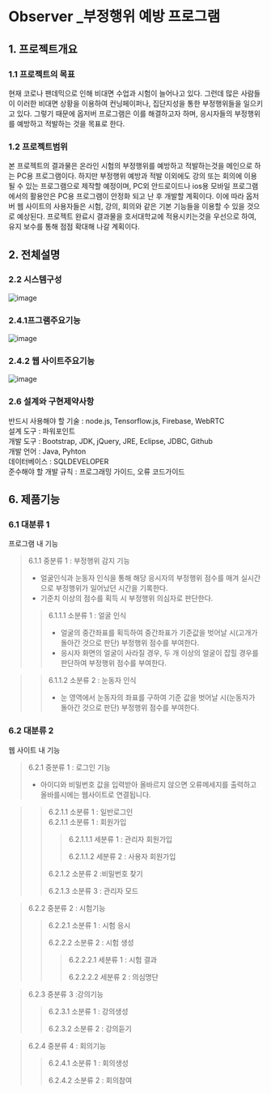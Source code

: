 # Observer _부정행위 예방 프로그램
## 1. 프로젝트개요
### 1.1 프로젝트의 목표
현재 코로나 팬데믹으로 인해 비대면 수업과 시험이 늘어나고 있다. 그런데 많은 사람들이 이러한 비대면 상황을 이용하여 컨닝페이퍼나, 집단지성을 통한 부정행위들을 일으키고 있다. 그렇기 때문에 옵저버 프로그램은 이를 해결하고자 하며, 응시자들의 부정행위를 예방하고 적발하는 것을 목표로 한다. 

### 1.2 프로젝트범위
본 프로젝트의 결과물은 온라인 시험의 부정행위를 예방하고 적발하는것을 메인으로 하는 PC용 프로그램이다. 하지만 부정행위 예방과 적발 이외에도 강의 또는 회의에 이용될 수 있는 프로그램으로 제작할 예정이며, PC외 안드로이드나 ios용 모바일 프로그램에서의 활용안은 PC용 프로그램이 안정화 되고 난 후 개발할 계획이다. 이에 따라 옵저버 웹 사이트의 사용자들은 시험, 강의, 회의와 같은 기본 기능들을 이용할 수 있을 것으로 예상된다. 
프로젝트 완료시 결과물을 호서대학교에 적용시키는것을 우선으로 하여, 유지 보수를 통해 점점 확대해 나갈 계획이다. 

## 2. 전체설명
### 2.2 시스템구성
![image](https://user-images.githubusercontent.com/84116509/119465460-a5325400-bd7e-11eb-8a90-edbe3f64262e.png)
### 2.4.1프그램주요기능
![image](https://user-images.githubusercontent.com/84116509/119465603-c98e3080-bd7e-11eb-9e48-b916c5380da6.png)
### 2.4.2 웹 사이트주요기능
![image](https://user-images.githubusercontent.com/84116509/119465711-e296e180-bd7e-11eb-8cd9-9280abcb31f2.png)
### 2.6 설계와 구현제약사항
반드시 사용해야 할 기술 : node.js, Tensorflow.js, Firebase, WebRTC<br>
설계 도구 : 파워포인트 <br>
개발 도구 : Bootstrap, JDK, jQuery, JRE, Eclipse, JDBC, Github<br>
개발 언어 : Java, Pyhton<br>
데이터베이스 : SQLDEVELOPER<br>
준수해야 할 개발 규칙 : 프로그래밍 가이드, 오류 코드가이드 

## 6. 제품기능
### 6.1 대분류 1
프로그램 내 기능<br>
> 6.1.1 중분류 1 : 부정행위 감지 기능<br>
> - 얼굴인식과 눈동자 인식을 통해 해당 응시자의 부정행위 점수를 매겨 실시간으로 부정행위가 일어났던 시간을 기록한다. 
> - 기준치 이상의 점수를 획득 시 부정행위 의심자로 판단한다.<br> 
> > 6.1.1.1 소분류 1 : 얼굴 인식<br>
> > - 얼굴의 중간좌표를 획득하여 중간좌표가 기준값을 벗어날 시(고개가 돌아간 것으로 판단) 부정행위 점수를 부여한다.
> > - 응시자 화면의 얼굴이 사라질 경우, 두 개 이상의 얼굴이 잡힐 경우를 판단하여 부정행위 점수를 부여한다.<br>

> > 6.1.1.2 소분류 2 : 눈동자 인식<br>
> > - 눈 영역에서 눈동자의 좌표를 구하여 기준 값을 벗어날 시(눈동자가 돌아간 것으로 판단) 부정행위 점수를 부여한다.


### 6.2 대분류 2
웹 사이트 내 기능<br>

> 6.2.1 중분류 1 : 로그인 기능<br>
> - 아이디와 비밀번호 값을 입력받아 올바르지 않으면 오류메세지를 출력하고 올바를시에는 웹사이트로 연결됩니다.

>> 6.2.1.1 소분류 1 : 일반로그인<br>
> > 6.2.1.1 소분류 1 : 회원가입<br>
> >
> > > 6.2.1.1.1 세분류 1 : 관리자 회원가입<br>
> > >
> > > 6.2.1.1.2 세분류 2 : 사용자 회원가입<br>
> >
> > 6.2.1.2 소분류 2 :비밀번호 찾기<br>
> > 
>> 6.2.1.3 소분류 3 : 관리자 모드

> 6.2.2 중분류 2 : 시험기능<br>
> 
> > 6.2.2.1 소분류 1 : 시험 응시<br>
> > 
> > 6.2.2.2 소분류 2 : 시험 생성<br>
> > 
> > > 6.2.2.2.1 세분류 1 : 시험 결과<br>
> > > 
> > > 6.2.2.2.2 세분류 2 : 의심명단

> 6.2.3 중분류 3 :강의기능
> 
>> 6.2.3.1 소분류 1 : 강의생성
>> 
>> 6.2.3.2 소분류 2 : 강의듣기

> 6.2.4 중분류 4 : 회의기능
> 
>> 6.2.4.1 소분류 1 : 회의생성
>> 
>> 6.2.4.2 소분류 2 : 회의참여

